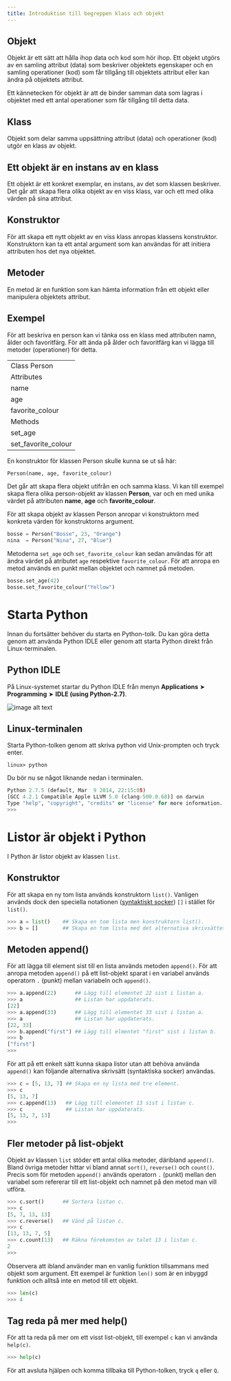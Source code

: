 ```yaml
---
title: Introduktion till begreppen klass och objekt
---
```


## Objekt

Objekt är ett sätt att hålla ihop data och kod som hör ihop. Ett objekt utgörs av en samling attribut (data) som beskriver objektets egenskaper och en samling operationer (kod) som får tillgång till objektets attribut eller kan ändra på objektets attribut.

Ett kännetecken för objekt är att de binder samman data som lagras i objektet med ett antal operationer som får tillgång till detta data.

## Klass

Objekt som delar samma uppsättning attribut (data) och operationer (kod) utgör en klass av objekt.

## Ett objekt är en instans av en klass

Ett objekt är ett konkret exemplar, en instans, av det som klassen beskriver. Det går att skapa flera olika objekt av en viss klass, var och ett med olika värden på sina attribut.

## Konstruktor

För att skapa ett nytt objekt av en viss klass anropas klassens konstruktor. Konstruktorn kan ta ett antal argument som kan användas för att initiera attributen hos det nya objektet.

## Metoder

En metod är en funktion som kan hämta information från ett objekt eller manipulera objektets attribut.

## Exempel

För att beskriva en person kan vi tänka oss en klass med attributen namn, ålder och favoritfärg. För att ända på ålder och favoritfärg kan vi lägga till metoder (operationer) för detta.

<table class="python-class">
  <tr>
    <td class="class">Class Person</td>
  </tr>
  <tr>
    <td class="attributes">Attributes</td>
  </tr>
  <tr>
    <td>name</td>
  </tr>
  <tr>
    <td>age</td>
  </tr>
  <tr>
    <td>favorite_colour</td>
  </tr>
  <tr>
    <td class="methods">Methods</td>
  </tr>
  <tr>
    <td>set_age</td>
  </tr>
  <tr>
    <td>set_favorite_colour</td>
  </tr>
</table>


En konstruktor för klassen Person skulle kunna se ut så här:

```python
Person(name, age, favorite_colour)
```

Det går att skapa flera objekt utifrån en och samma klass. Vi kan till exempel skapa flera olika person-objekt av klassen **Person**, var och en med unika värdet på attributen **name**, **age** och **favorite_colour**.

För att skapa objekt av klassen Person anropar vi konstruktorn med konkreta värden för konstruktorns argument.

```python
bosse = Person("Bosse", 23, "Orange")
nina  = Person("Nina", 27, "Blue")
```

Metoderna `set_age` och `set_favorite_colour` kan sedan användas för att ändra värdet på atributet `age` respektive `favorite_colour`. För att anropa en metod används en punkt mellan objektet och namnet på metoden.

```python
bosse.set_age(42)
bosse.set_favorite_colour("Yellow")
```

# Starta Python

Innan du fortsätter behöver du starta en Python-tolk. Du kan göra detta genom att använda Python IDLE eller genom att starta Python direkt från Linux-terminalen.

## Python IDLE

På Linux-systemet startar du Python IDLE från menyn **Applications** ➤ **Programming** ➤ **IDLE (using Python-2.7)**.

![image alt text](/images/objects-and-graphics/image_0.png)

## Linux-terminalen

Starta Python-tolken genom att skriva python vid Unix-prompten och tryck enter.

```shell
linux> python
```

Du bör nu se något liknande nedan i terminalen.

```python
Python 2.7.5 (default, Mar  9 2014, 22:15:05)
[GCC 4.2.1 Compatible Apple LLVM 5.0 (clang-500.0.68)] on darwin
Type "help", "copyright", "credits" or "license" for more information.
>>>
```


# Listor är objekt i Python

I Python är listor objekt av klassen `list`.

## Konstruktor

För att skapa en ny tom lista används konstruktorn `list()`. Vanligen används dock den speciella notationen ([syntaktiskt socker](https://sv.wikipedia.org/wiki/Syntaktiskt_socker))  `[]` i stället för `list()`.

```python
>>> a = list()    ## Skapa en tom lista men konstruktorn list().
>>> b = []        ## Skapa en tom lista med det alternativa skrivsättet.
```

## Metoden append()

För att lägga till element sist till en lista används metoden `append()`. För att anropa metoden `append()` på ett list-objekt sparat i en variabel används operatorn `.` (punkt) mellan variabeln och `append()`.

```python
>>> a.append(22)      ## Lägg till elementet 22 sist i listan a.
>>> a                 ## Listan har uppdaterats.
[22]
>>> a.append(33)      ## Lägg till elementet 33 sist i listan a.
>>> a                 ## Listan har uppdaterats.
[22, 33]
>>> b.append("first") ## Lägg till elmentet "first" sist i listan b.
>>> b
["first"]
>>>
```

För att på ett enkelt sätt kunna skapa listor utan att behöva använda `append()` kan följande alternativa skrivsätt (syntaktiska socker) användas.

```python
>>> c = [5, 13, 7] ## Skapa en ny lista med tre element.
>>> c
[5, 13, 7]
>>> c.append(13)   ## Lägg till elementet 13 sist i listan c.
>>> c              ## Listan har uppdaterats.
[5, 13, 7, 13]
>>>
```

## Fler metoder på list-objekt

Objekt av klassen `list` stöder ett antal olika metoder, däribland `append()`. Bland övriga metoder hittar vi bland annat `sort()`, `reverse()` och `count()`. Precis som för metoden `append()` används operatorn `.` (punkt) mellan den variabel som refererar till ett list-objekt och namnet på den metod man vill utföra.

```python
>>> c.sort()      ## Sortera listan c.
>>> c
[5, 7, 13, 13]
>>> c.reverse()   ## Vänd på listan c.
>>> c
[13, 13, 7, 5]
>>> c.count(13)   ## Räkna förekomsten av talet 13 i listan c.
2
>>>
```

Observera att ibland använder man en vanlig funktion tillsammans med objekt som argument. Ett exempel är funktion `len()` som är en inbyggd funktion och alltså inte en metod till ett objekt.

```python
>>> len(c)
>>> 4
```

## Tag reda på mer med help()

För att ta reda på mer om ett visst list-objekt, till exempel `c` kan vi använda `help(c)`.

```python
>>> help(c)
```

För att avsluta hjälpen och komma tillbaka till Python-tolken, tryck `q` eller `Q`.
